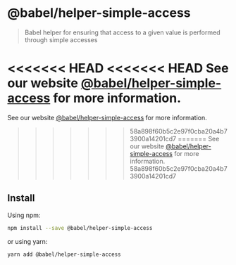 # @babel/helper-simple-access

> Babel helper for ensuring that access to a given value is performed through simple accesses

<<<<<<< HEAD
<<<<<<< HEAD
See our website [@babel/helper-simple-access](https://babeljs.io/docs/babel-helper-simple-access) for more information.
=======
See our website [@babel/helper-simple-access](https://babeljs.io/docs/en/babel-helper-simple-access) for more information.
>>>>>>> 58a898f60b5c2e97f0cba20a4b73900a14201cd7
=======
See our website [@babel/helper-simple-access](https://babeljs.io/docs/en/babel-helper-simple-access) for more information.
>>>>>>> 58a898f60b5c2e97f0cba20a4b73900a14201cd7

## Install

Using npm:

```sh
npm install --save @babel/helper-simple-access
```

or using yarn:

```sh
yarn add @babel/helper-simple-access
```
